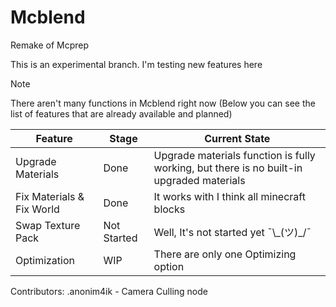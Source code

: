 # Mcblend
Remake of Mcprep

This is an experimental branch. I'm testing new features here

> [!NOTE]
> There aren't many functions in Mcblend right now (Below you can see the list of features that are already available and planned)


| Feature | Stage | Current State |
| --- | --- | --- |
| Upgrade Materials | Done | Upgrade materials function is fully working, but there is no built-in upgraded materials |
| Fix Materials & Fix World | Done | It works with I think all minecraft blocks |
| Swap Texture Pack | Not Started | Well, It's not started yet ¯\\\_(ツ)\_/¯ |
| Optimization | WIP | There are only one Optimizing option |

Contributors:
.anonim4ik - Camera Culling node
